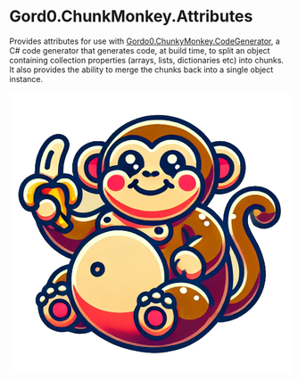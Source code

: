 # Gord0.ChunkMonkey.Attributes

Provides attributes for use with [Gordo0.ChunkyMonkey.CodeGenerator](https://github.com/andrew-gordon/Gordo0.ChunkyMonkey.CodeGenerator), a C# code generator that generates code, at build time, to split an object containing collection properties (arrays, lists, dictionaries etc) into chunks. It also provides the ability to merge the chunks back into a single object instance.

![ChunkyMonkey](https://raw.githubusercontent.com/andrew-gordon/ChunkyMonkey/main/media/ChunkMonkey.png)